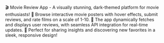 🎬 Movie Review App - A visually stunning, dark-themed platform for movie enthusiasts! 
🌟 Browse interactive movie posters with hover effects, submit reviews, and rate films on a scale of 1-10. 
🍿 The app dynamically fetches and displays user reviews, with seamless API integration for real-time updates. 
📲 Perfect for sharing insights and discovering new favorites in a sleek, responsive design!
